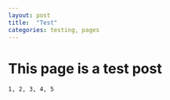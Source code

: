 ```yaml
---
layout: post
title:  "Test"
categories: testing, pages
---
```


# This page is a test post
`1, 2, 3, 4, 5`